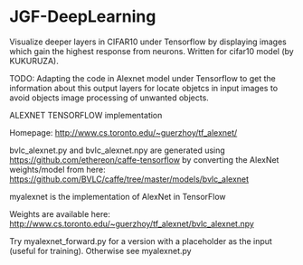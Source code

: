 # JGF-DeepLearning 
Visualize deeper layers in CIFAR10 under Tensorflow by displaying images which gain the highest response from neurons. Written for cifar10 model (by KUKURUZA).

TODO: Adapting the code in Alexnet model under Tensorflow to get the information about this output layers for locate objetcs in input images to avoid objects image processing of unwanted objects.

ALEXNET TENSORFLOW implementation

Homepage:
http://www.cs.toronto.edu/~guerzhoy/tf_alexnet/

bvlc_alexnet.py and bvlc_alexnet.npy are generated using https://github.com/ethereon/caffe-tensorflow by converting the AlexNet weights/model from here:
https://github.com/BVLC/caffe/tree/master/models/bvlc_alexnet


myalexnet is the implementation of AlexNet in TensorFlow

Weights are available here:
http://www.cs.toronto.edu/~guerzhoy/tf_alexnet/bvlc_alexnet.npy

Try myalexnet_forward.py for a version with a placeholder as the input (useful for training). Otherwise see myalexnet.py
